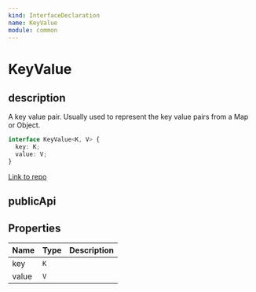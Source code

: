 ```yaml
---
kind: InterfaceDeclaration
name: KeyValue
module: common
---
```


# KeyValue

## description

A key value pair.
Usually used to represent the key value pairs from a Map or Object.

```ts
interface KeyValue<K, V> {
  key: K;
  value: V;
}
```

[Link to repo](https://github.com/timdeschryver/angular/blob/master/packages/common/src/pipes/keyvalue_pipe.ts#L21-L24)

## publicApi

## Properties

| Name  | Type | Description |
| ----- | ---- | ----------- |
| key   | `K`  |             |
| value | `V`  |             |
